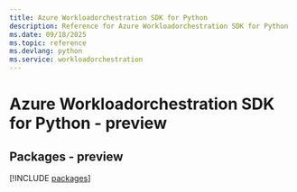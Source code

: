 ```yaml
---
title: Azure Workloadorchestration SDK for Python
description: Reference for Azure Workloadorchestration SDK for Python
ms.date: 09/18/2025
ms.topic: reference
ms.devlang: python
ms.service: workloadorchestration
---
```

# Azure Workloadorchestration SDK for Python - preview
## Packages - preview
[!INCLUDE [packages](workloadorchestration-index.md)]